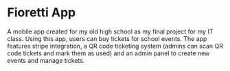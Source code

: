 # Fioretti App
A mobile app created for my old high school as my final project for my IT class. Using this app, users can buy tickets for school events. The app features stripe integration, a QR code ticketing system (admins can scan QR code tickets and mark them as used) and an admin panel to create new events and manage tickets.
